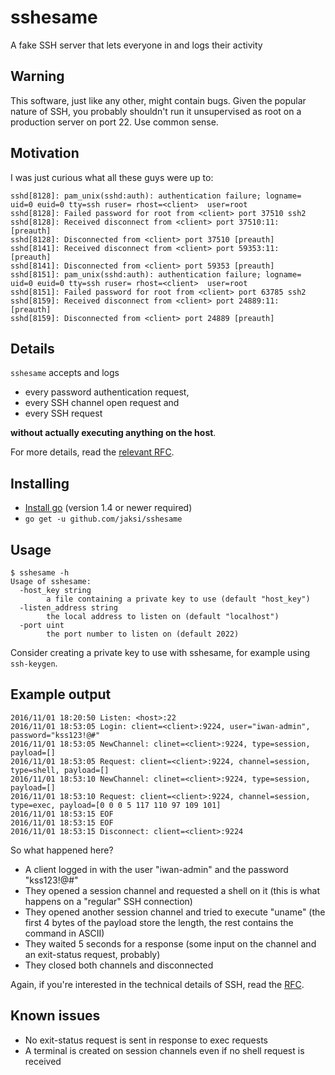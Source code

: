 # sshesame
A fake SSH server that lets everyone in and logs their activity

## Warning
This software, just like any other, might contain bugs. Given the popular nature of SSH, you probably shouldn't run it unsupervised as root on a production server on port 22. Use common sense.

## Motivation
I was just curious what all these guys were up to:
```
sshd[8128]: pam_unix(sshd:auth): authentication failure; logname= uid=0 euid=0 tty=ssh ruser= rhost=<client>  user=root
sshd[8128]: Failed password for root from <client> port 37510 ssh2
sshd[8128]: Received disconnect from <client> port 37510:11:  [preauth]
sshd[8128]: Disconnected from <client> port 37510 [preauth]
sshd[8141]: Received disconnect from <client> port 59353:11:  [preauth]
sshd[8141]: Disconnected from <client> port 59353 [preauth]
sshd[8151]: pam_unix(sshd:auth): authentication failure; logname= uid=0 euid=0 tty=ssh ruser= rhost=<client>  user=root
sshd[8151]: Failed password for root from <client> port 63785 ssh2
sshd[8159]: Received disconnect from <client> port 24889:11:  [preauth]
sshd[8159]: Disconnected from <client> port 24889 [preauth]
```

## Details
`sshesame` accepts and logs
* every password authentication request,
* every SSH channel open request and
* every SSH request

**without actually executing anything on the host**.

For more details, read the [relevant RFC](https://tools.ietf.org/html/rfc4254).

## Installing
* [Install go](https://golang.org/doc/install) (version 1.4 or newer required)
* `go get -u github.com/jaksi/sshesame`

## Usage
```
$ sshesame -h
Usage of sshesame:
  -host_key string
    	a file containing a private key to use (default "host_key")
  -listen_address string
    	the local address to listen on (default "localhost")
  -port uint
    	the port number to listen on (default 2022)
```
Consider creating a private key to use with sshesame, for example using `ssh-keygen`.

## Example output
```
2016/11/01 18:20:50 Listen: <host>:22
2016/11/01 18:53:05 Login: client=<client>:9224, user="iwan-admin", password="kss123!@#"
2016/11/01 18:53:05 NewChannel: clinet=<client>:9224, type=session, payload=[]
2016/11/01 18:53:05 Request: client=<client>:9224, channel=session, type=shell, payload=[]
2016/11/01 18:53:10 NewChannel: clinet=<client>:9224, type=session, payload=[]
2016/11/01 18:53:10 Request: client=<client>:9224, channel=session, type=exec, payload=[0 0 0 5 117 110 97 109 101]
2016/11/01 18:53:15 EOF
2016/11/01 18:53:15 EOF
2016/11/01 18:53:15 Disconnect: client=<client>:9224
```
So what happened here?
* A client logged in with the user "iwan-admin" and the password "kss123!@#"
* They opened a session channel and requested a shell on it (this is what happens on a "regular" SSH connection)
* They opened another session channel and tried to execute "uname" (the first 4 bytes of the payload store the length, the rest contains the command in ASCII)
* They waited 5 seconds for a response (some input on the channel and an exit-status request, probably)
* They closed both channels and disconnected

Again, if you're interested in the technical details of SSH, read the [RFC](https://tools.ietf.org/html/rfc4254).

## Known issues
* No exit-status request is sent in response to exec requests
* A terminal is created on session channels even if no shell request is received
